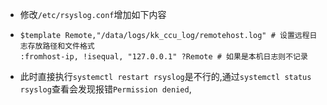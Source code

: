 - 修改`/etc/rsyslog.conf`增加如下内容
- ```shell
  $template Remote,"/data/logs/kk_ccu_log/remotehost.log" # 设置远程日志存放路径和文件格式
  :fromhost-ip, !isequal, "127.0.0.1" ?Remote # 如果是本机日志则不记录
  ```
- 此时直接执行`systemctl restart rsyslog`是不行的,通过`systemctl status rsyslog`查看会发现报错`Permission denied`,
